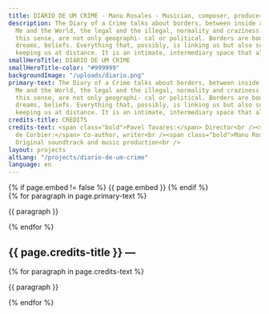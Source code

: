 ```yaml
---
title: DIÁRIO DE UM CRIME - Manu Rosales - Musician, composer, producer and teacher
description: The Diary of a Crime talks about borders, between inside and outside,
  Me and the World, the legal and the illegal, normality and craziness. Borders, in
  this sense, are not only geographi- cal or political. Borders are bodies, languages,
  dreams, beliefs. Everything that, possibly, is linking us but also sometimes hurting,
  keeping us at distance. It is an intimate, intermediary space that allows passages.
smallHeroTitle: DIÁRIO DE UM CRIME
smallHeroTitle-color: "#999999"
backgroundImage: "/uploads/diario.png"
primary-text: The Diary of a Crime talks about borders, between inside and outside,
  Me and the World, the legal and the illegal, normality and craziness. Borders, in
  this sense, are not only geographi- cal or political. Borders are bodies, languages,
  dreams, beliefs. Everything that, possibly, is linking us but also sometimes hurting,
  keeping us at distance. It is an intimate, intermediary space that allows passages.
credits-title: CREDITS
credits-text: <span class="bold">Pavel Tavares:</span> Director<br /><span class="bold">Flore
  de Corbier:</span> Co-author, writer<br /><span class="bold">Manu Rosales:</span>
  Original soundtrack and music production<br />
layout: projects
altLang: "/projects/diario-de-um-crime"
language: en
---
```


<section>
    {% if page.embed != false %}
        {{ page.embed }}
    {% endif %}
    <div>
        {% for paragraph in page.primary-text %}
            <p>
                {{ paragraph }}
            </p>
        {% endfor %}
    </div>
    <h2>
        {{ page.credits-title }} —
    </h2>
    <div>
        {% for paragraph in page.credits-text %}
            <p>
                {{ paragraph }}
            </p>
        {% endfor %}
    </div>
</section>